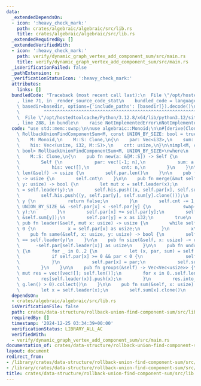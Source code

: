 ```yaml
---
data:
  _extendedDependsOn:
  - icon: ':heavy_check_mark:'
    path: crates/algebraic/algebraic/src/lib.rs
    title: crates/algebraic/algebraic/src/lib.rs
  _extendedRequiredBy: []
  _extendedVerifiedWith:
  - icon: ':heavy_check_mark:'
    path: verify/dynamic_graph_vertex_add_component_sum/src/main.rs
    title: verify/dynamic_graph_vertex_add_component_sum/src/main.rs
  _isVerificationFailed: false
  _pathExtension: rs
  _verificationStatusIcon: ':heavy_check_mark:'
  attributes:
    links: []
  bundledCode: "Traceback (most recent call last):\n  File \"/opt/hostedtoolcache/Python/3.12.8/x64/lib/python3.12/site-packages/onlinejudge_verify/documentation/build.py\"\
    , line 71, in _render_source_code_stat\n    bundled_code = language.bundle(stat.path,\
    \ basedir=basedir, options={'include_paths': [basedir]}).decode()\n          \
    \         ^^^^^^^^^^^^^^^^^^^^^^^^^^^^^^^^^^^^^^^^^^^^^^^^^^^^^^^^^^^^^^^^^^^^^^^^^^^^^^^^^\n\
    \  File \"/opt/hostedtoolcache/Python/3.12.8/x64/lib/python3.12/site-packages/onlinejudge_verify/languages/rust.py\"\
    , line 288, in bundle\n    raise NotImplementedError\nNotImplementedError\n"
  code: "use std::mem::swap;\n\nuse algebraic::Monoid;\n\n#[derive(Clone)]\npub struct\
    \ RollbackUnionFindComponentSum<M, const UNION_BY_SIZE: bool = true>\nwhere\n\
    \    M: Monoid,\n    M::S: Clone,\n{\n    par: Vec<i32>,\n    sum: Vec<M::S>,\n\
    \    his: Vec<(usize, i32, M::S)>,\n    cnt: usize,\n}\n\nimpl<M, const UNION_BY_SIZE:\
    \ bool> RollbackUnionFindComponentSum<M, UNION_BY_SIZE>\nwhere\n    M: Monoid,\n\
    \    M::S: Clone,\n{\n    pub fn new(a: &[M::S]) -> Self {\n        let n = a.len();\n\
    \        Self {\n            par: vec![-1; n],\n            sum: a.to_vec(),\n\
    \            his: vec![],\n            cnt: n,\n        }\n    }\n\n    pub fn\
    \ len(&self) -> usize {\n        self.par.len()\n    }\n\n    pub fn count(&self)\
    \ -> usize {\n        self.cnt\n    }\n\n    pub fn merge(&mut self, x: usize,\
    \ y: usize) -> bool {\n        let mut x = self.leader(x);\n        let mut y\
    \ = self.leader(y);\n        self.his.push((x, self.par[x], self.sum[x].clone()));\n\
    \        self.his.push((y, self.par[y], self.sum[y].clone()));\n        if x ==\
    \ y {\n            return false;\n        }\n        self.cnt -= 1;\n        if\
    \ UNION_BY_SIZE && -self.par[x] < -self.par[y] {\n            swap(&mut x, &mut\
    \ y);\n        }\n        self.par[x] += self.par[y];\n        self.sum[x] = M::op(&self.sum[x],\
    \ &self.sum[y]);\n        self.par[y] = x as i32;\n        true\n    }\n\n   \
    \ pub fn leader(&self, mut x: usize) -> usize {\n        while self.par[x] >=\
    \ 0 {\n            x = self.par[x] as usize;\n        }\n        x\n    }\n\n\
    \    pub fn same(&self, x: usize, y: usize) -> bool {\n        self.leader(x)\
    \ == self.leader(y)\n    }\n\n    pub fn size(&self, x: usize) -> usize {\n  \
    \      -self.par[self.leader(x)] as usize\n    }\n\n    pub fn undo(&mut self)\
    \ {\n        for _ in 0..2 {\n            let (x, par, sum) = self.his.pop().unwrap();\n\
    \            if self.par[x] >= 0 && par < 0 {\n                self.cnt += 1;\n\
    \            }\n            self.par[x] = par;\n            self.sum[x] = sum;\n\
    \        }\n    }\n\n    pub fn groups(&self) -> Vec<Vec<usize>> {\n        let\
    \ mut res = vec![vec![]; self.len()];\n        for x in 0..self.len() {\n    \
    \        res[self.leader(x)].push(x);\n        }\n        res.into_iter().filter(|g|\
    \ g.len() > 0).collect()\n    }\n\n    pub fn sum(&self, x: usize) -> M::S {\n\
    \        let x = self.leader(x);\n        self.sum[x].clone()\n    }\n}\n"
  dependsOn:
  - crates/algebraic/algebraic/src/lib.rs
  isVerificationFile: false
  path: crates/data-structure/rollback-union-find-component-sum/src/lib.rs
  requiredBy: []
  timestamp: '2024-12-25 03:34:39+00:00'
  verificationStatus: LIBRARY_ALL_AC
  verifiedWith:
  - verify/dynamic_graph_vertex_add_component_sum/src/main.rs
documentation_of: crates/data-structure/rollback-union-find-component-sum/src/lib.rs
layout: document
redirect_from:
- /library/crates/data-structure/rollback-union-find-component-sum/src/lib.rs
- /library/crates/data-structure/rollback-union-find-component-sum/src/lib.rs.html
title: crates/data-structure/rollback-union-find-component-sum/src/lib.rs
---
```

